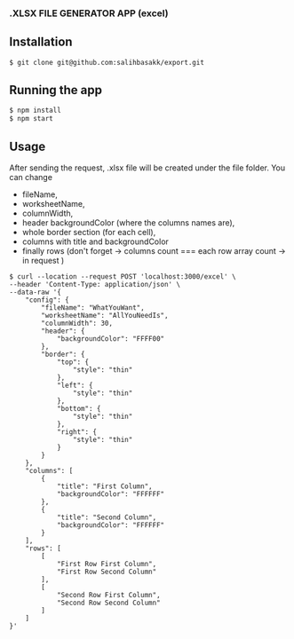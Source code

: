 ### .XLSX FILE GENERATOR APP (excel)

## Installation

```bash
$ git clone git@github.com:salihbasakk/export.git
``````

## Running the app
```bash
$ npm install
$ npm start
```

## Usage 

After sending the request, .xlsx file will be created under the file folder.
You can change 
  - fileName, 
  - worksheetName, 
  - columnWidth, 
  - header backgroundColor (where the columns names are),
  - whole border section (for each cell),
  - columns with title and backgroundColor
  - finally rows (don't forget -> columns count === each row array count -> in request )

```
$ curl --location --request POST 'localhost:3000/excel' \
--header 'Content-Type: application/json' \
--data-raw '{
    "config": {
        "fileName": "WhatYouWant",
        "worksheetName": "AllYouNeedIs",
        "columnWidth": 30,
        "header": {
            "backgroundColor": "FFFF00"
        },
        "border": {
            "top": {
                "style": "thin"
            },
            "left": {
                "style": "thin"
            },
            "bottom": {
                "style": "thin"
            },
            "right": {
                "style": "thin"
            }
        }
    },
    "columns": [
        {
            "title": "First Column",
            "backgroundColor": "FFFFFF"
        },
        {
            "title": "Second Column",
            "backgroundColor": "FFFFFF"
        }
    ],
    "rows": [
        [
            "First Row First Column",
            "First Row Second Column"
        ],
        [
            "Second Row First Column",
            "Second Row Second Column"
        ]
    ]
}'
```
